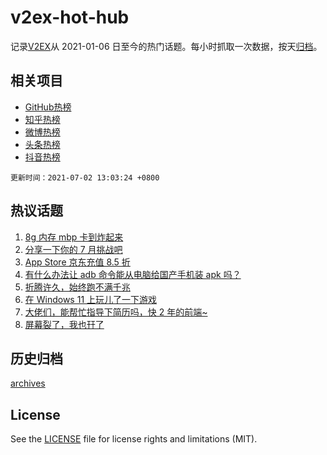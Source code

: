 # v2ex-hot-hub

 记录[V2EX](https://www.v2ex.com/)从 2021-01-06 日至今的热门话题。每小时抓取一次数据，按天[归档](archives)。
 
 ## 相关项目

- [GitHub热榜](https://github.com/snaildev/github-hot-hub)
- [知乎热榜](https://github.com/snaildev/zhihu-hot-hub)
- [微博热榜](https://github.com/snaildev/weibo-hot-hub)
- [头条热榜](https://github.com/snaildev/toutiao-hot-hub)
- [抖音热榜](https://github.com/snaildev/douyin-hot-hub)


 `更新时间：2021-07-02 13:03:24 +0800`

## 热议话题

1. [8g 内存 mbp 卡到炸起来](https://www.v2ex.com/t/787036)
1. [分享一下你的 7 月挑战吧](https://www.v2ex.com/t/786935)
1. [App Store 京东充值 8.5 折](https://www.v2ex.com/t/787048)
1. [有什么办法让 adb 命令能从电脑给国产手机装 apk 吗？](https://www.v2ex.com/t/786924)
1. [折腾许久，始终跑不满千兆](https://www.v2ex.com/t/787025)
1. [在 Windows 11 上玩儿了一下游戏](https://www.v2ex.com/t/787004)
1. [大佬们，能帮忙指导下简历吗，快 2 年的前端~](https://www.v2ex.com/t/786938)
1. [屏幕裂了，我也幵了](https://www.v2ex.com/t/787042)

## 历史归档

[archives](archives)

## License

See the [LICENSE](LICENSE) file for license rights and limitations (MIT).
